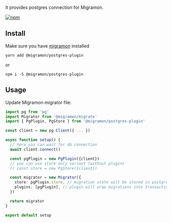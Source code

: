 
It provides postgres connection for Migramon.

[![npm](https://img.shields.io/npm/v/@migramon/postgres-plugin)](https://www.npmjs.com/package/@migramon/postgres-plugin)

## Install

Make sure you have [migramon](https://www.npmjs.com/package/@migramon/migrate) installed

``yarn add @migramon/postgres-plugin``

or

```npm i -S @migramon/postgres-plugin```

## Usage

Update Migramon migrator file:

```ts
import pg from 'pg'
import Migrator from '@migramon/migrate'
import { PgPlugin, PgStore } from '@migramon/postgres-plugin'

const client = new pg.Client({ ... })

async function setup() {
  // here you can wait for db connection
  await client.connect()

  const pgPlugin = new PgPlugin({client})
  // you can use store only variant (without plugin)
  // const store = new PgStore({client})

  const migrator = new Migrator({
    store: pgPlugin.store, // migration state will be stored in postgres
    plugins: [pgPlugin], // plugin will wrap migrations into transaction
  })

  return migrator
}

export default setup
```
